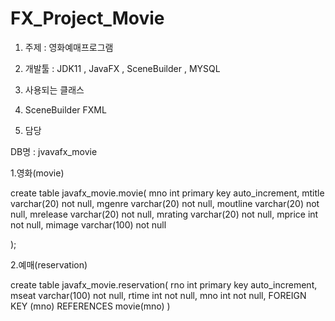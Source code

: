 # FX_Project_Movie
1. 주제 : 영화예매프로그램

2. 개발툴 : JDK11 , JavaFX , SceneBuilder , MYSQL

3. 사용되는 클래스

4. SceneBuilder FXML

5. 담당

DB명 : jvavafx_movie

1.영화(movie)


create table javafx_movie.movie(
mno int primary key auto_increment,
mtitle varchar(20) not null,
mgenre varchar(20) not null,
moutline varchar(20) not null,
mrelease varchar(20) not null,
mrating varchar(20) not null,
mprice int not null,
mimage varchar(100) not null

);


2.예매(reservation)

create table javafx_movie.reservation(
	rno int primary key auto_increment,
	mseat varchar(100) not null,
	rtime int not null,
	mno int not null,
	FOREIGN KEY (mno) REFERENCES movie(mno)
)

